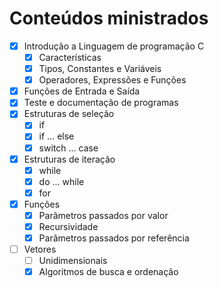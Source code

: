 # Conteúdos ministrados
- [x] Introdução a Linguagem de programação C
    - [x] Características
    - [x] Tipos, Constantes e Variáveis
    - [x] Operadores, Expressões e Funções
- [x] Funções de Entrada e Saída
- [x] Teste e documentação de programas
- [x] Estruturas de seleção
    - [x] if
    - [x] if ... else
    - [x] switch ... case
- [x] Estruturas de iteração
    - [x] while
    - [x] do ... while
    - [x] for
- [x] Funções
    - [x] Parâmetros passados por valor
    - [x] Recursividade
    - [x] Parâmetros passados por referência
- [ ] Vetores
    - [ ] Unidimensionais
    - [x] Algoritmos de busca e ordenação